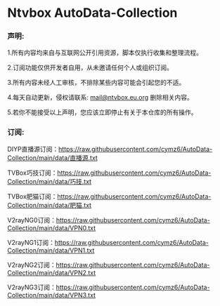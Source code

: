 # Ntvbox AutoData-Collection
### 声明:

1.所有内容均来自与互联网公开引用资源，脚本仅执行收集和整理流程。

2.订阅功能仅供开发者自用，从未邀请任何个人或组织订阅。

3.所有内容未经人工审核，不排除某些内容可能会引起您的不适。

4.每天自动更新，侵权请联系: mail@ntvbox.eu.org 删除相关内容。

5.若你不能接受以上声明，您应该立即停止有关于本仓库的所有操作。

### 订阅:

DIYP直播源订阅：https://raw.githubusercontent.com/cymz6/AutoData-Collection/main/data/直播源.txt

TVBox巧技订阅：https://raw.githubusercontent.com/cymz6/AutoData-Collection/main/data/巧技.txt

TVBox肥猫订阅：https://raw.githubusercontent.com/cymz6/AutoData-Collection/main/data/肥猫.txt

V2rayNG0订阅：https://raw.githubusercontent.com/cymz6/AutoData-Collection/main/data/VPN0.txt

V2rayNG1订阅：https://raw.githubusercontent.com/cymz6/AutoData-Collection/main/data/VPN1.txt

V2rayNG2订阅：https://raw.githubusercontent.com/cymz6/AutoData-Collection/main/data/VPN2.txt

V2rayNG3订阅：https://raw.githubusercontent.com/cymz6/AutoData-Collection/main/data/VPN3.txt
